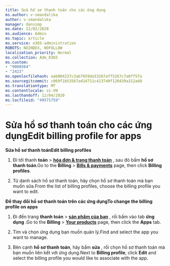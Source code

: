 ```yaml
---
title: Sửa hồ sơ thanh toán cho các ứng dụng
ms.author: v-smandalika
author: v-smandalika
manager: dansimp
ms.date: 12/02/2020
ms.audience: Admin
ms.topic: article
ms.service: o365-administration
ROBOTS: NOINDEX, NOFOLLOW
localization_priority: Normal
ms.collection: Adm_O365
ms.custom:
- "9000564"
- "2423"
ms.openlocfilehash: aab084237c3ab7659da53267aff5267c7a0ff5fa
ms.sourcegitcommit: c069f1b53567ad14711c423740f120439a312a60
ms.translationtype: MT
ms.contentlocale: vi-VN
ms.lasthandoff: 12/04/2020
ms.locfileid: "49571759"
---
```

# <a name="edit-billing-profile-for-apps"></a><span data-ttu-id="07a40-102">Sửa hồ sơ thanh toán cho các ứng dụng</span><span class="sxs-lookup"><span data-stu-id="07a40-102">Edit billing profile for apps</span></span>

<span data-ttu-id="07a40-103">**Sửa hồ sơ thanh toán**</span><span class="sxs-lookup"><span data-stu-id="07a40-103">**Edit billing profiles**</span></span>

1. <span data-ttu-id="07a40-104">Đi tới thanh **toán**  >  **[hóa đơn & trang thanh toán](https://go.microsoft.com/fwlink/p/?linkid=848039)** , sau đó bấm **hồ sơ thanh toán**.</span><span class="sxs-lookup"><span data-stu-id="07a40-104">Go to the **Billing** > **[Bills & payments](https://go.microsoft.com/fwlink/p/?linkid=848039)** page, then click **Billing profiles**.</span></span>

2. <span data-ttu-id="07a40-105">Từ danh sách hồ sơ thanh toán, hãy chọn hồ sơ thanh toán mà bạn muốn sửa.</span><span class="sxs-lookup"><span data-stu-id="07a40-105">From the list of billing profiles, choose the billing profile you want to edit.</span></span>

<span data-ttu-id="07a40-106">**Để thay đổi hồ sơ thanh toán trên các ứng dụng**</span><span class="sxs-lookup"><span data-stu-id="07a40-106">**To change the billing profile on apps**</span></span>

1. <span data-ttu-id="07a40-107">Đi đến trang **thanh toán**  >  **[sản phẩm của bạn](https://go.microsoft.com/fwlink/p/?linkid=842054)** , rồi bấm vào tab **ứng dụng** .</span><span class="sxs-lookup"><span data-stu-id="07a40-107">Go to the **Billing** > **[Your products](https://go.microsoft.com/fwlink/p/?linkid=842054)** page, then click the **Apps** tab.</span></span>

2. <span data-ttu-id="07a40-108">Tìm và chọn ứng dụng bạn muốn quản lý.</span><span class="sxs-lookup"><span data-stu-id="07a40-108">Find and select the app you want to manage.</span></span>  

3. <span data-ttu-id="07a40-109">Bên cạnh **hồ sơ thanh toán**, hãy bấm **sửa** , rồi chọn hồ sơ thanh toán mà bạn muốn liên kết với ứng dụng.</span><span class="sxs-lookup"><span data-stu-id="07a40-109">Next to **Billing profile**, click **Edit** and select the billing profile you would like to associate with the app.</span></span>